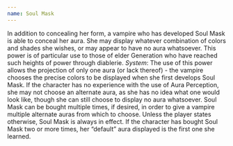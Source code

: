 ```yaml
---
name: Soul Mask
---
```


In addition to concealing her form, a vampire who has developed Soul Mask is able to conceal her aura. She may display whatever combination of colors and shades she wishes, or may appear to have no aura whatsoever. This power is of particular use to those of elder Generation who have reached such heights of power through diablerie.
_System_: The use of this power allows the projection of only one aura (or lack thereof) - the vampire chooses the precise colors to be displayed when she first develops Soul Mask. If the character has no experience with the use of Aura Perception, she may not choose an alternate aura, as she has no idea what one would look like, though she can still choose to display no aura whatsoever. Soul Mask can be bought multiple times, if desired, in order to give a vampire multiple alternate auras from which to choose. Unless the player states otherwise, Soul Mask is always in effect. If the character has bought Soul Mask two or more times, her “default” aura displayed is the first one she learned.